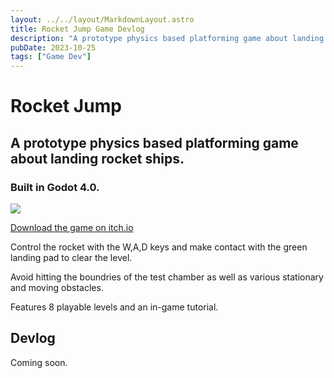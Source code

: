 ```yaml
---
layout: ../../layout/MarkdownLayout.astro
title: Rocket Jump Game Devlog
description: "A prototype physics based platforming game about landing rocket ships. Built in Godot 4.0."
pubDate: 2023-10-25
tags: ["Game Dev"]
---
```


# Rocket Jump
## A prototype physics based platforming game about landing rocket ships.
### Built in Godot 4.0.

![](/images/rocketjump_gameplay.webp)

[Download the game on itch.io](https://mx3th.itch.io/rocket-jump?secret=aSep2EUzt2s8lXdyIX1iesvYAew)

Control the rocket with the W,A,D keys and make contact with the green landing pad to clear the level.

Avoid hitting the boundries of the test chamber as well as various stationary and moving obstacles. 

Features 8 playable levels and an in-game tutorial.

## Devlog

Coming soon.